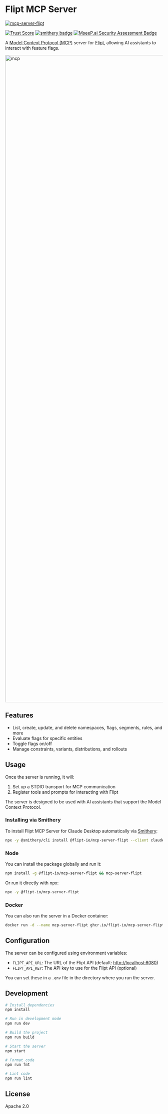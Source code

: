 # Flipt MCP Server

[![mcp-server-flipt](https://img.shields.io/npm/v/@flipt-io/mcp-server-flipt?label=%40flipt-io%2Fmcp-server-flipt)](https://www.npmjs.com/package/@flipt-io/mcp-server-flipt)

[![Trust Score](https://archestra.ai/mcp-catalog/api/badge/quality/flipt-io/mcp-server-flipt)](https://archestra.ai/mcp-catalog/flipt-io__mcp-server-flipt)
[![smithery badge](https://smithery.ai/badge/@flipt-io/mcp-server-flipt)](https://smithery.ai/install/@flipt-io/mcp-server-flipt)
[![MseeP.ai Security Assessment Badge](https://mseep.net/mseep-audited.png)](https://mseep.ai/app/flipt-io-mcp-server-flipt)

A [Model Context Protocol (MCP)](https://modelcontextprotocol.io/) server for [Flipt](https://flipt.io), allowing AI assistants to interact with feature flags.

<img width="2060" alt="mcp" src="https://github.com/user-attachments/assets/cc32a6dd-5368-43c1-897a-a0ccfeeacaf0" />

## Features

- List, create, update, and delete namespaces, flags, segments, rules, and more
- Evaluate flags for specific entities
- Toggle flags on/off
- Manage constraints, variants, distributions, and rollouts

## Usage

Once the server is running, it will:

1. Set up a STDIO transport for MCP communication
2. Register tools and prompts for interacting with Flipt

The server is designed to be used with AI assistants that support the Model Context Protocol.

### Installing via Smithery

To install Flipt MCP Server for Claude Desktop automatically via [Smithery](https://smithery.ai/install/@flipt-io/mcp-server-flipt):

```bash
npx -y @smithery/cli install @flipt-io/mcp-server-flipt --client claude
```

### Node

You can install the package globally and run it:

```bash
npm install -g @flipt-io/mcp-server-flipt && mcp-server-flipt
```

Or run it directly with npx:

```bash
npx -y @flipt-io/mcp-server-flipt
```

### Docker

You can also run the server in a Docker container:

```bash
docker run -d --name mcp-server-flipt ghcr.io/flipt-io/mcp-server-flipt:latest
```

## Configuration

The server can be configured using environment variables:

- `FLIPT_API_URL`: The URL of the Flipt API (default: <http://localhost:8080>)
- `FLIPT_API_KEY`: The API key to use for the Flipt API (optional)

You can set these in a `.env` file in the directory where you run the server.

## Development

```bash
# Install dependencies
npm install

# Run in development mode
npm run dev

# Build the project
npm run build

# Start the server
npm start

# Format code
npm run fmt

# Lint code
npm run lint
```

## License

Apache 2.0
